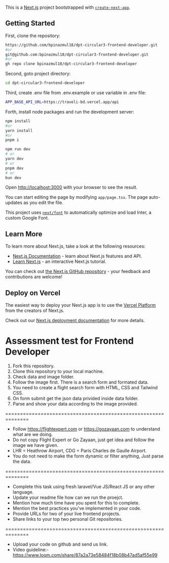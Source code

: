 This is a [Next.js](https://nextjs.org/) project bootstrapped with [`create-next-app`](https://github.com/vercel/next.js/tree/canary/packages/create-next-app).

## Getting Started

First, clone the repository:

```bash
https://github.com/bpinazmul18/dpt-circular3-frontend-developer.git
#or
git@github.com:bpinazmul18/dpt-circular3-frontend-developer.git
#or
gh repo clone bpinazmul18/dpt-circular3-frontend-developer

```

Second, goto project directory:

```bash
cd dpt-circular3-frontend-developer

```

Third, create .env file from .env.example or use variable in .env file:

```bash
APP_BASE_API_URL=https://traveli-bd.vercel.app/api

```

Forth, install node packages and run the development server:

```bash
npm install
#or
yarn install
#or
pnpm i

npm run dev
# or
yarn dev
# or
pnpm dev
# or
bun dev
```

Open [http://localhost:3000](http://localhost:3000) with your browser to see the result.

You can start editing the page by modifying `app/page.tsx`. The page auto-updates as you edit the file.

This project uses [`next/font`](https://nextjs.org/docs/basic-features/font-optimization) to automatically optimize and load Inter, a custom Google Font.

## Learn More

To learn more about Next.js, take a look at the following resources:

- [Next.js Documentation](https://nextjs.org/docs) - learn about Next.js features and API.
- [Learn Next.js](https://nextjs.org/learn) - an interactive Next.js tutorial.

You can check out [the Next.js GitHub repository](https://github.com/vercel/next.js/) - your feedback and contributions are welcome!

## Deploy on Vercel

The easiest way to deploy your Next.js app is to use the [Vercel Platform](https://vercel.com/new?utm_medium=default-template&filter=next.js&utm_source=create-next-app&utm_campaign=create-next-app-readme) from the creators of Next.js.

Check out our [Next.js deployment documentation](https://nextjs.org/docs/deployment) for more details.
# Assessment test for Frontend Developer

1. Fork this repository.
2. Clone this repository to your local machine.
3. Check data and image folder.
4. Follow the image first. There is a search form and formated data.
5. You need to create a flight search form with HTML, CSS and Tailwind CSS.
6. On form submit get the json data privided inside data folder.
7. Parse and show your data according to the image provided.

==============================================================

-   Follow https://flightexpert.com or https://gozayaan.com to understand what are we doing.
-   Do not copy Flight Expert or Go Zayaan, just get idea and follow the image we have given.
-   LHR = Heathrow Airport, CDG = Paris Charles de Gaulle Airport.
-   You do not need to make the form dynamic or filter anything, Just parse the data.

==============================================================

-   Complete this task using fresh laravel/Vue JS/React JS or any other language.
-   Update your readme file how can we run the proejct.
-   Mention how much time have you spent for this to complete.
-   Mention the best practices you've implemented in your code.
-   Provide URLs for two of your live frontend projects.
-   Share links to your top two personal Git repositories.

==============================================================

-   Upload your code on github and send us link.
-   Video guideline:- https://www.loom.com/share/87a2a73e58484f18b08b47ad5af55e99
